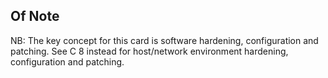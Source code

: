 ## Of Note

NB: The key concept for this card is software hardening, configuration and patching. See C 8 instead for host/network environment hardening, configuration and patching.
